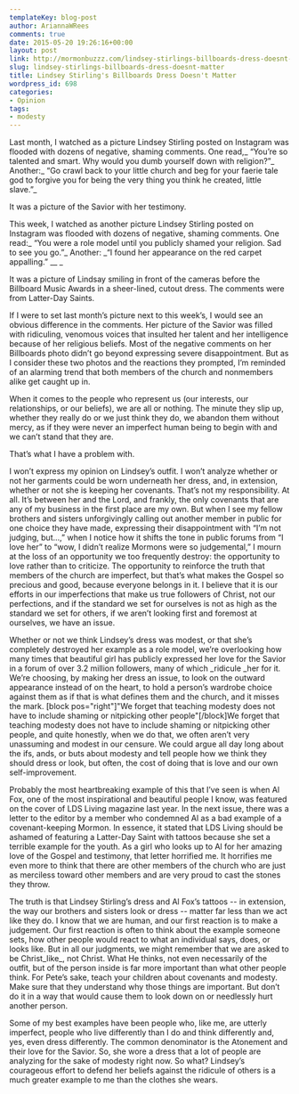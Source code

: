 ```yaml
---
templateKey: blog-post
author: AriannaWRees
comments: true
date: 2015-05-20 19:26:16+00:00
layout: post
link: http://mormonbuzzz.com/lindsey-stirlings-billboards-dress-doesnt-matter/
slug: lindsey-stirlings-billboards-dress-doesnt-matter
title: Lindsey Stirling's Billboards Dress Doesn't Matter
wordpress_id: 698
categories:
- Opinion
tags:
- modesty
---
```


Last month, I watched as a picture Lindsey Stirling posted on Instagram was flooded with dozens of negative, shaming comments. One read,_ “You’re so talented and smart. Why would you dumb yourself down with religion?”_ Another:_ “Go crawl back to your little church and beg for your faerie tale god to forgive you for being the very thing you think he created, little slave.”_

It was a picture of the Savior with her testimony.

This week, I watched as another picture Lindsey Stirling posted on Instagram was flooded with dozens of negative, shaming comments. One read:_ “You were a role model until you publicly shamed your religion. Sad to see you go.”_ Another: _“I found her appearance on the red carpet appalling.” __
_

It was a picture of Lindsay smiling in front of the cameras before the Billboard Music Awards in a sheer-lined, cutout dress. The comments were from Latter-Day Saints.

If I were to set last month’s picture next to this week’s, I would see an obvious difference in the comments. Her picture of the Savior was filled with ridiculing, venomous voices that insulted her talent and her intelligence because of her religious beliefs. Most of the negative comments on her Billboards photo didn’t go beyond expressing severe disappointment. But as I consider these two photos and the reactions they prompted, I’m reminded of an alarming trend that both members of the church and nonmembers alike get caught up in.

When it comes to the people who represent us (our interests, our relationships, or our beliefs), we are all or nothing. The minute they slip up, whether they really do or we just think they do, we abandon them without mercy, as if they were never an imperfect human being to begin with and we can’t stand that they are.

That’s what I have a problem with.

I won’t express my opinion on Lindsey’s outfit. I won’t analyze whether or not her garments could be worn underneath her dress, and, in extension, whether or not she is keeping her covenants. That’s not my responsibility. At all. It’s between her and the Lord, and frankly, the only covenants that are any of my business in the first place are my own. But when I see my fellow brothers and sisters unforgivingly calling out another member in public for one choice they have made, expressing their disappointment with “I’m not judging, but...,” when I notice how it shifts the tone in public forums from “I love her” to “wow, I didn’t realize Mormons were so judgemental,” I mourn at the loss of an opportunity we too frequently destroy: the opportunity to love rather than to criticize. The opportunity to reinforce the truth that members of the church are imperfect, but that’s what makes the Gospel so precious and good, because everyone belongs in it. I believe that it is our efforts in our imperfections that make us true followers of Christ, not our perfections, and if the standard we set for ourselves is not as high as the standard we set for others, if we aren’t looking first and foremost at ourselves, we have an issue.

Whether or not we think Lindsey’s dress was modest, or that she’s completely destroyed her example as a role model, we’re overlooking how many times that beautiful girl has publicly expressed her love for the Savior in a forum of over 3.2 million followers, many of which _ridicule _her for it. We’re choosing, by making her dress an issue, to look on the outward appearance instead of on the heart, to hold a person’s wardrobe choice against them as if that is what defines them and the church, and it misses the mark. [block pos="right"]"We forget that teaching modesty does not have to include shaming or nitpicking other people"[/block]We forget that teaching modesty does not have to include shaming or nitpicking other people, and quite honestly, when we do that, we often aren’t very unassuming and modest in our censure. We could argue all day long about the ifs, ands, or buts about modesty and tell people how we think they should dress or look, but often, the cost of doing that is love and our own self-improvement.

Probably the most heartbreaking example of this that I’ve seen is when Al Fox, one of the most inspirational and beautiful people I know, was featured on the cover of LDS Living magazine last year. In the next issue, there was a letter to the editor by a member who condemned Al as a bad example of a covenant-keeping Mormon. In essence, it stated that LDS Living should be ashamed of featuring a Latter-Day Saint with tattoos because she set a terrible example for the youth. As a girl who looks up to Al for her amazing love of the Gospel and testimony, that letter horrified me. It horrifies me even more to think that there are other members of the church who are just as merciless toward other members and are very proud to cast the stones they throw.

The truth is that Lindsey Stirling’s dress and Al Fox’s tattoos -- in extension, the way our brothers and sisters look or dress -- matter far less than we act like they do. I know that we are human, and our first reaction is to make a judgement. Our first reaction is often to think about the example someone sets, how other people would react to what an individual says, does, or looks like. But in all our judgments, we might remember that we are asked to be Christ_like_, not Christ. What He thinks, not even necessarily of the outfit, but of the person inside is far more important than what other people think. For Pete’s sake, teach your children about covenants and modesty. Make sure that they understand why those things are important. But don’t do it in a way that would cause them to look down on or needlessly hurt another person.

Some of my best examples have been people who, like me, are utterly imperfect, people who live differently than I do and think differently and, yes, even dress differently. The common denominator is the Atonement and their love for the Savior. So, she wore a dress that a lot of people are analyzing for the sake of modesty right now. So what? Lindsey’s courageous effort to defend her beliefs against the ridicule of others is a much greater example to me than the clothes she wears.

